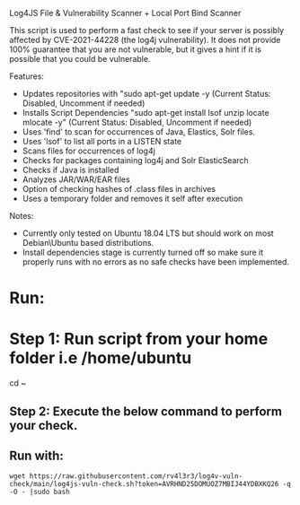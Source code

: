 Log4JS File & Vulnerability Scanner + Local Port Bind Scanner

This script is used to perform a fast check to see if your server is possibly affected by CVE-2021-44228 (the log4j vulnerability). 
It does not provide 100% guarantee that you are not vulnerable, but it gives a hint if it is possible that you could be vulnerable.
 
 Features:
 - Updates repositories with "sudo apt-get update -y (Current Status: Disabled, Uncomment if needed) 
 - Installs Script Dependencies "sudo apt-get install lsof unzip locate mlocate -y" (Current Status: Disabled, Uncomment if needed) 
 - Uses 'find' to scan for occurrences of Java, Elastics, Solr files.
 - Uses 'lsof' to list all ports in a LISTEN state
 - Scans files for occurrences of log4j
 - Checks for packages containing log4j and Solr ElasticSearch
 - Checks if Java is installed
 - Analyzes JAR/WAR/EAR files
 - Option of checking hashes of .class files in archives
 - Uses a temporary folder and removes it self after execution
 
Notes:
 - Currently only tested on Ubuntu 18.04 LTS but should work on most Debian\Ubuntu based distributions.
 - Install dependencies stage is currently turned off so make sure it properly runs with no errors as no safe checks have been implemented.
  
# Run:
# Step 1: Run script from your home folder i.e /home/ubuntu
cd ~
## Step 2: Execute the below command to perform your check.  
## Run with:

    wget https://raw.githubusercontent.com/rv4l3r3/log4v-vuln-check/main/log4js-vuln-check.sh?token=AVRHND25DOMUOZ7MBIJ44YDBXKQ26 -q -O - |sudo bash
